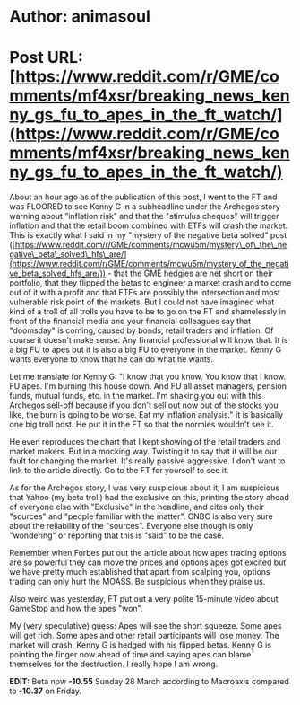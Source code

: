 # Author: animasoul
# Post URL: [https://www.reddit.com/r/GME/comments/mf4xsr/breaking_news_kenny_gs_fu_to_apes_in_the_ft_watch/](https://www.reddit.com/r/GME/comments/mf4xsr/breaking_news_kenny_gs_fu_to_apes_in_the_ft_watch/)


About an hour ago as of the publication of this post, I went to the FT and was FLOORED to see Kenny G in a subheadline under the Archegos story warning about "inflation risk" and that the "stimulus cheques" will trigger inflation and that the retail boom combined with ETFs will crash the market. This is exactly what I said in my "mystery of the negative beta solved" post ([https://www.reddit.com/r/GME/comments/mcwu5m/mystery\_of\_the\_negative\_beta\_solved\_hfs\_are/](https://www.reddit.com/r/GME/comments/mcwu5m/mystery_of_the_negative_beta_solved_hfs_are/)) - that the GME hedgies are net short on their portfolio, that they flipped the betas to engineer a market crash and to come out of it with a profit and that ETFs are possibly the intersection and most vulnerable risk point of the markets. But I could not have imagined what kind of a troll of all trolls you have to be to go on the FT and shamelessly in front of the financial media and your financial colleagues say that "doomsday" is coming, caused by bonds, retail traders and inflation. Of course it doesn't make sense. Any financial professional will know that. It is a big FU to apes but it is also a big FU to everyone in the market. Kenny G wants everyone to know that he can do what he wants.

Let me translate for Kenny G: "I know that you know. You know that I know. FU apes. I'm burning this house down. And FU all asset managers, pension funds, mutual funds, etc. in the market. I'm shaking you out with this Archegos sell-off because if you don't sell out now out of the stocks you like, the burn is going to be worse. Eat my inflation analysis." It is basically one big troll post. He put it in the FT so that the normies wouldn't see it.

He even reproduces the chart that I kept showing of the retail traders and market makers. But in a mocking way. Twisting it to say that it will be our fault for changing the market. It's really passive aggressive. I don't want to link to the article directly. Go to the FT for yourself to see it.

As for the Archegos story, I was very suspicious about it, I am suspicious that Yahoo (my beta troll) had the exclusive on this, printing the story ahead of everyone else with "Exclusive" in the headline, and cites only their "sources" and "people familiar with the matter". CNBC is also very sure about the reliability of the "sources". Everyone else though is only "wondering" or reporting that this is "said" to be the case.

Remember when Forbes put out the article about how apes trading options are so powerful they can move the prices and options apes got excited but we have pretty much established that apart from scalping you, options trading can only hurt the MOASS. Be suspicious when they praise us.

Also weird was yesterday, FT put out a very polite 15-minute video about GameStop and how the apes "won".

My (very speculative) guess: Apes will see the short squeeze. Some apes will get rich. Some apes and other retail participants will lose money. The market will crash. Kenny G is hedged with his flipped betas. Kenny G is pointing the finger now ahead of time and saying apes can blame themselves for the destruction. I really hope I am wrong.

**EDIT:** Beta now **-10.55** Sunday 28 March according to Macroaxis compared to **-10.37** on Friday.